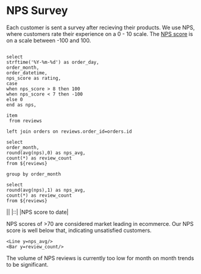 # NPS Survey

Each customer is sent a survey after recieving their products. We use NPS, where customers rate their experience on a 0 - 10 scale. The [NPS score](https://delighted.com/nps-calculator) is on a scale between -100 and 100.

```reviews

select 
strftime('%Y-%m-%d') as order_day,
order_month,
order_datetime,
nps_score as rating,
case 
when nps_score > 8 then 100
when nps_score < 7 then -100
else 0
end as nps,

item
 from reviews

left join orders on reviews.order_id=orders.id

```

```nps_over_time
select 
order_month,
round(avg(nps),0) as nps_avg,
count(*) as review_count
from ${reviews}

group by order_month
```

```nps_to_date
select 
round(avg(nps),1) as nps_avg,
count(*) as review_count
from ${reviews}
```

|<Value data={data.nps_to_date}/>|
|::|
|NPS score to date|

NPS scores of >70 are considered market leading in ecommerce. Our NPS score is well below that, indicating unsatisfied customers.


<Chart 
    data={data.nps_over_time}
    title='Average NPS Score and # of Reviews (2019 - 2022)'
    subtitle='#,#' >
    
    <Line y=nps_avg/>
    <Bar y=review_count/>
</Chart>

The volume of NPS reviews is currently too low for month on month trends to be significant.



<style>
    table {
        width: 100%;
        
    }
    th {
        font-size: 32px;
    }
</style>



